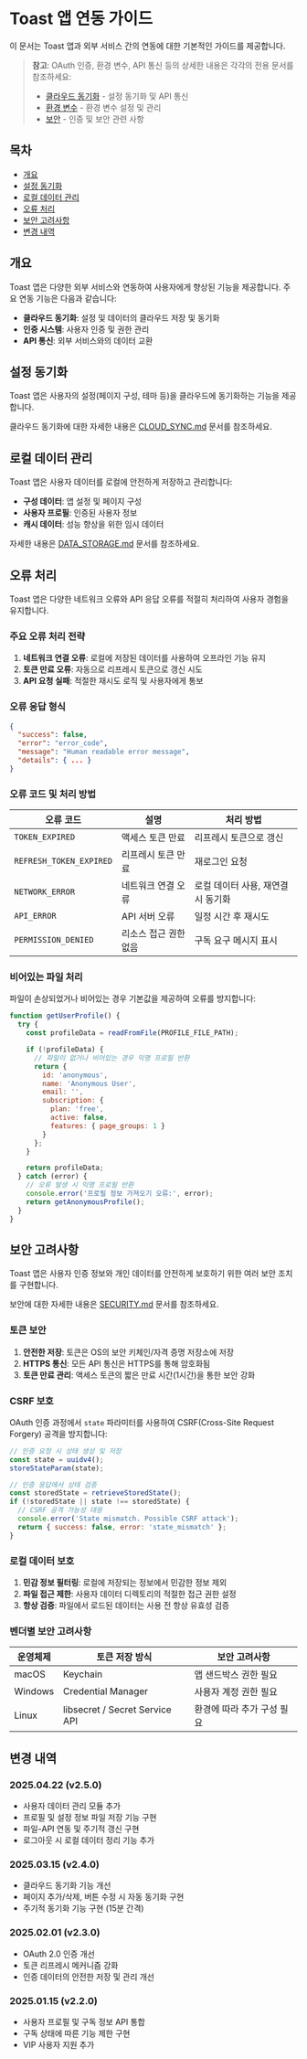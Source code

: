 # Toast 앱 연동 가이드

이 문서는 Toast 앱과 외부 서비스 간의 연동에 대한 기본적인 가이드를 제공합니다.

> **참고**: OAuth 인증, 환경 변수, API 통신 등의 상세한 내용은 각각의 전용 문서를 참조하세요:
> - [클라우드 동기화](./CLOUD_SYNC.md) - 설정 동기화 및 API 통신
> - [환경 변수](./ENVIRONMENT_VARIABLES.md) - 환경 변수 설정 및 관리
> - [보안](./SECURITY.md) - 인증 및 보안 관련 사항

## 목차

- [개요](#개요)
- [설정 동기화](#설정-동기화)
- [로컬 데이터 관리](#로컬-데이터-관리)
- [오류 처리](#오류-처리)
- [보안 고려사항](#보안-고려사항)
- [변경 내역](#변경-내역)

## 개요

Toast 앱은 다양한 외부 서비스와 연동하여 사용자에게 향상된 기능을 제공합니다. 주요 연동 기능은 다음과 같습니다:

- **클라우드 동기화**: 설정 및 데이터의 클라우드 저장 및 동기화
- **인증 시스템**: 사용자 인증 및 권한 관리
- **API 통신**: 외부 서비스와의 데이터 교환

## 설정 동기화

Toast 앱은 사용자의 설정(페이지 구성, 테마 등)을 클라우드에 동기화하는 기능을 제공합니다.

클라우드 동기화에 대한 자세한 내용은 [CLOUD_SYNC.md](./CLOUD_SYNC.md) 문서를 참조하세요.

## 로컬 데이터 관리

Toast 앱은 사용자 데이터를 로컬에 안전하게 저장하고 관리합니다:

- **구성 데이터**: 앱 설정 및 페이지 구성
- **사용자 프로필**: 인증된 사용자 정보
- **캐시 데이터**: 성능 향상을 위한 임시 데이터

자세한 내용은 [DATA_STORAGE.md](./DATA_STORAGE.md) 문서를 참조하세요.

## 오류 처리

Toast 앱은 다양한 네트워크 오류와 API 응답 오류를 적절히 처리하여 사용자 경험을 유지합니다.

### 주요 오류 처리 전략

1. **네트워크 연결 오류**: 로컬에 저장된 데이터를 사용하여 오프라인 기능 유지
2. **토큰 만료 오류**: 자동으로 리프레시 토큰으로 갱신 시도
3. **API 요청 실패**: 적절한 재시도 로직 및 사용자에게 통보

### 오류 응답 형식

```json
{
  "success": false,
  "error": "error_code",
  "message": "Human readable error message",
  "details": { ... }
}
```

### 오류 코드 및 처리 방법

| 오류 코드 | 설명 | 처리 방법 |
|-----------|------|-----------|
| `TOKEN_EXPIRED` | 액세스 토큰 만료 | 리프레시 토큰으로 갱신 |
| `REFRESH_TOKEN_EXPIRED` | 리프레시 토큰 만료 | 재로그인 요청 |
| `NETWORK_ERROR` | 네트워크 연결 오류 | 로컬 데이터 사용, 재연결 시 동기화 |
| `API_ERROR` | API 서버 오류 | 일정 시간 후 재시도 |
| `PERMISSION_DENIED` | 리소스 접근 권한 없음 | 구독 요구 메시지 표시 |

### 비어있는 파일 처리

파일이 손상되었거나 비어있는 경우 기본값을 제공하여 오류를 방지합니다:

```javascript
function getUserProfile() {
  try {
    const profileData = readFromFile(PROFILE_FILE_PATH);

    if (!profileData) {
      // 파일이 없거나 비어있는 경우 익명 프로필 반환
      return {
        id: 'anonymous',
        name: 'Anonymous User',
        email: '',
        subscription: {
          plan: 'free',
          active: false,
          features: { page_groups: 1 }
        }
      };
    }

    return profileData;
  } catch (error) {
    // 오류 발생 시 익명 프로필 반환
    console.error('프로필 정보 가져오기 오류:', error);
    return getAnonymousProfile();
  }
}
```

## 보안 고려사항

Toast 앱은 사용자 인증 정보와 개인 데이터를 안전하게 보호하기 위한 여러 보안 조치를 구현합니다.

보안에 대한 자세한 내용은 [SECURITY.md](./SECURITY.md) 문서를 참조하세요.

### 토큰 보안

1. **안전한 저장**: 토큰은 OS의 보안 키체인/자격 증명 저장소에 저장
2. **HTTPS 통신**: 모든 API 통신은 HTTPS를 통해 암호화됨
3. **토큰 만료 관리**: 액세스 토큰의 짧은 만료 시간(1시간)을 통한 보안 강화

### CSRF 보호

OAuth 인증 과정에서 `state` 파라미터를 사용하여 CSRF(Cross-Site Request Forgery) 공격을 방지합니다:

```javascript
// 인증 요청 시 상태 생성 및 저장
const state = uuidv4();
storeStateParam(state);

// 인증 응답에서 상태 검증
const storedState = retrieveStoredState();
if (!storedState || state !== storedState) {
  // CSRF 공격 가능성 대응
  console.error('State mismatch. Possible CSRF attack');
  return { success: false, error: 'state_mismatch' };
}
```

### 로컬 데이터 보호

1. **민감 정보 필터링**: 로컬에 저장되는 정보에서 민감한 정보 제외
2. **파일 접근 제한**: 사용자 데이터 디렉토리의 적절한 접근 권한 설정
3. **항상 검증**: 파일에서 로드된 데이터는 사용 전 항상 유효성 검증

### 벤더별 보안 고려사항

| 운영체제 | 토큰 저장 방식 | 보안 고려사항 |
|---------|---------------|-------------|
| macOS | Keychain | 앱 샌드박스 권한 필요 |
| Windows | Credential Manager | 사용자 계정 권한 필요 |
| Linux | libsecret / Secret Service API | 환경에 따라 추가 구성 필요 |

## 변경 내역

### 2025.04.22 (v2.5.0)
- 사용자 데이터 관리 모듈 추가
- 프로필 및 설정 정보 파일 저장 기능 구현
- 파일-API 연동 및 주기적 갱신 구현
- 로그아웃 시 로컬 데이터 정리 기능 추가

### 2025.03.15 (v2.4.0)
- 클라우드 동기화 기능 개선
- 페이지 추가/삭제, 버튼 수정 시 자동 동기화 구현
- 주기적 동기화 기능 구현 (15분 간격)

### 2025.02.01 (v2.3.0)
- OAuth 2.0 인증 개선
- 토큰 리프레시 메커니즘 강화
- 인증 데이터의 안전한 저장 및 관리 개선

### 2025.01.15 (v2.2.0)
- 사용자 프로필 및 구독 정보 API 통합
- 구독 상태에 따른 기능 제한 구현
- VIP 사용자 지원 추가
